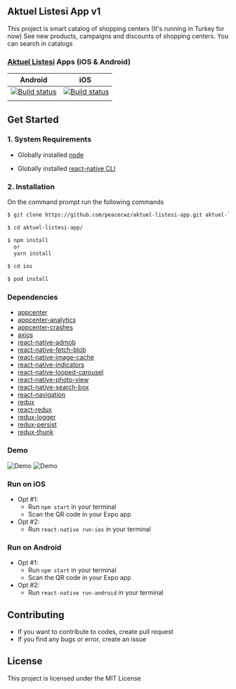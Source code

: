 
## Aktuel Listesi App v1

This project is smart catalog of shopping centers (It's running in Turkey for now) See new products, campaigns and discounts of shopping centers. You can search in catalogs

### [Aktuel Listesi](https://github.com/peacecwz/aktuel-listesi) Apps (iOS & Android)

| Android | iOS |
| :-----: | :-: |
| [![Build status](https://build.appcenter.ms/v0.1/apps/5ab44258-f0b5-4bc3-84ba-fca893c38ace/branches/master/badge)](https://appcenter.ms) | [![Build status](https://build.appcenter.ms/v0.1/apps/202a8bca-d76c-45be-8e8d-c6c29888a14e/branches/master/badge)](https://appcenter.ms) |
|         |     | 

## Get Started

### 1. System Requirements

* Globally installed [node](https://nodejs.org/en/)

* Globally installed [react-native CLI](https://facebook.github.io/react-native/docs/getting-started.html)

### 2. Installation

On the command prompt run the following commands

```sh
$ git clone https://github.com/peacecwz/aktuel-listesi-app.git aktuel-listesi-app

$ cd aktuel-listesi-app/

$ npm install
  or
  yarn install
  
$ cd ios

$ pod install
```

### Dependencies

* [appcenter](https://github.com/Microsoft/AppCenter-SDK-React-Native) 
* [appcenter-analytics](https://github.com/Microsoft/AppCenter-SDK-React-Native) 
* [appcenter-crashes](https://github.com/Microsoft/AppCenter-SDK-React-Native) 
* [axios](https://github.com/axios/axios) 
* [react-native-admob](https://github.com/sbugert/react-native-admob) 
* [react-native-fetch-blob](https://github.com/wkh237/react-native-fetch-blob) 
* [react-native-image-cache](https://github.com/wcandillon/react-native-img-cache) 
* [react-native-indicators](https://github.com/n4kz/react-native-indicators) 
* [react-native-looped-carousel](https://github.com/phil-r/react-native-looped-carousel) 
* [react-native-photo-view](https://github.com/alwx/react-native-photo-view) 
* [react-native-search-box](https://github.com/agiletechvn/react-native-search-box) 
* [react-navigation](https://github.com/react-navigation/react-navigation) 
* [redux](https://github.com/reactjs/redux) 
* [react-redux](https://github.com/reactjs/react-redux) 
* [redux-logger](https://github.com/evgenyrodionov/redux-logger) 
* [redux-persist](https://github.com/rt2zz/redux-persist) 
* [redux-thunk](https://github.com/gaearon/redux-thunk) 

### Demo

![Demo](https://github.com/peacecwz/aktuel-listesi-app/blob/master/aktuellistesi-app-ios.gif?raw=true)
![Demo](https://github.com/peacecwz/aktuel-listesi-app/blob/master/aktuellistesi-app-android.gif?raw=true)

### Run on iOS

 * Opt #1:
 	* Run `npm start` in your terminal
	* Scan the QR code in your Expo app
 * Opt #2:
	* Run `react-native run-ios` in your terminal

### Run on Android

  * Opt #1:
	* Run `npm start` in your terminal
	* Scan the QR code in your Expo app
  * Opt #2:
	* Run `react-native run-android` in your terminal

## Contributing

* If you want to contribute to codes, create pull request
* If you find any bugs or error, create an issue

## License

This project is licensed under the MIT License
